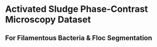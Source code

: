 # Activated Sludge Phase-Contrast Microscopy Dataset
## For Filamentous Bacteria & Floc Segmentation​​

